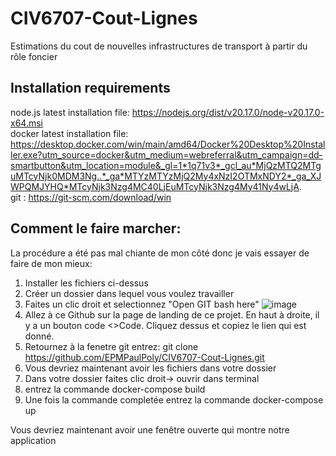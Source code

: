 # CIV6707-Cout-Lignes
Estimations du cout de nouvelles infrastructures de transport à partir du rôle foncier 

## Installation requirements
node.js latest installation file: https://nodejs.org/dist/v20.17.0/node-v20.17.0-x64.msi \
docker latest installation file: https://desktop.docker.com/win/main/amd64/Docker%20Desktop%20Installer.exe?utm_source=docker&utm_medium=webreferral&utm_campaign=dd-smartbutton&utm_location=module&_gl=1*1q71v3*_gcl_au*MjQzMTQ2MTguMTcyNjk0MDM3Ng..*_ga*MTYzMTYzMjQ2My4xNzI2OTMxNDY2*_ga_XJWPQMJYHQ*MTcyNjk3Nzg4MC40LjEuMTcyNjk3Nzg4My41Ny4wLjA. \
git : https://git-scm.com/download/win

## Comment le faire marcher:

La procédure a été pas mal chiante de mon côté donc je vais essayer de faire de mon mieux:
1. Installer les fichiers ci-dessus
2. Créer un dossier dans lequel vous voulez travailler
3. Faites un clic droit et selectionnez "Open GIT bash here"
   ![image](https://github.com/user-attachments/assets/798fd80f-210f-4be2-aa3c-52fbc0981625)
4. Allez à ce Github sur la page de landing de ce projet. En haut à droite, il y a un bouton code <>Code. Cliquez dessus et copiez le lien qui est donné.
5. Retournez à la fenetre git entrez: git clone https://github.com/EPMPaulPoly/CIV6707-Cout-Lignes.git
6. Vous devriez maintenant avoir les fichiers dans votre dossier
7. Dans votre dossier faites clic droit-> ouvrir dans terminal
8. entrez la commande docker-compose build
9. Une fois la commande completée entrez la commande docker-compose up

Vous devriez maintenant avoir une fenêtre ouverte qui montre notre application

